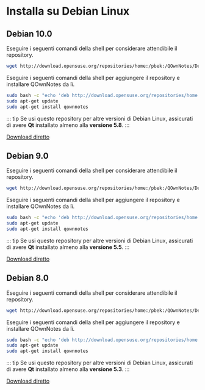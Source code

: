 # Installa su Debian Linux

## Debian 10.0

Eseguire i seguenti comandi della shell per considerare attendibile il repository.

```bash
wget http://download.opensuse.org/repositories/home:/pbek:/QOwnNotes/Debian_10/Release.key -O - | sudo apt-key add -
```

Eseguire i seguenti comandi della shell per aggiungere il repository e installare QOwnNotes da lì.

```bash
sudo bash -c "echo 'deb http://download.opensuse.org/repositories/home:/pbek:/QOwnNotes/Debian_10/ /' >> /etc/apt/sources.list.d/qownnotes.list"
sudo apt-get update
sudo apt-get install qownnotes
```

::: tip
Se usi questo repository per altre versioni di Debian Linux, assicurati di avere **Qt** installato almeno alla **versione 5.8**.
:::

[Download diretto](https://download.opensuse.org/repositories/home:/pbek:/QOwnNotes/Debian_10)

## Debian 9.0

Eseguire i seguenti comandi della shell per considerare attendibile il repository.

```bash
wget http://download.opensuse.org/repositories/home:/pbek:/QOwnNotes/Debian_9.0/Release.key -O - | sudo apt-key add -
```

Eseguire i seguenti comandi della shell per aggiungere il repository e installare QOwnNotes da lì.

```bash
sudo bash -c "echo 'deb http://download.opensuse.org/repositories/home:/pbek:/QOwnNotes/Debian_9.0/ /' >> /etc/apt/sources.list.d/qownnotes.list"
sudo apt-get update
sudo apt-get install qownnotes
```

::: tip
Se usi questo repository per altre versioni di Debian Linux, assicurati di avere **Qt** installato almeno alla **versione 5.5**.
:::

[Download diretto](https://download.opensuse.org/repositories/home:/pbek:/QOwnNotes/Debian_9.0)

## Debian 8.0

Eseguire i seguenti comandi della shell per considerare attendibile il repository.

```bash
wget http://download.opensuse.org/repositories/home:/pbek:/QOwnNotes/Debian_8.0/Release.key -O - | sudo apt-key add -
```

Eseguire i seguenti comandi della shell per aggiungere il repository e installare QOwnNotes da lì.

```bash
sudo bash -c "echo 'deb http://download.opensuse.org/repositories/home:/pbek:/QOwnNotes/Debian_8.0/ /' >> /etc/apt/sources.list.d/qownnotes.list"
sudo apt-get update
sudo apt-get install qownnotes
```

::: tip
Se usi questo repository per altre versioni di Debian Linux, assicurati di avere **Qt** installato almeno alla **versione 5.3**.
:::

[Download diretto](https://download.opensuse.org/repositories/home:/pbek:/QOwnNotes/Debian_8.0)
